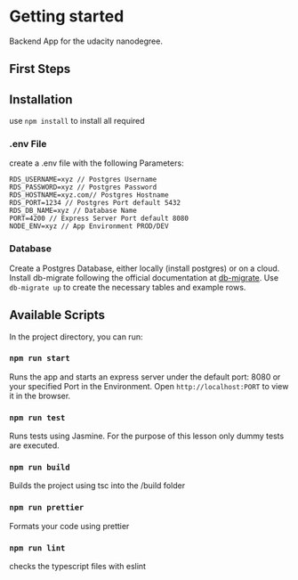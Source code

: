 # Getting started
Backend App for the udacity nanodegree.

## First Steps

## Installation
use `npm install` to install all required 

### .env File
create a .env file with the following Parameters:

```
RDS_USERNAME=xyz // Postgres Username
RDS_PASSWORD=xyz // Postgres Password
RDS_HOSTNAME=xyz.com// Postgres Hostname
RDS_PORT=1234 // Postgres Port default 5432
RDS_DB_NAME=xyz // Database Name
PORT=4200 // Express Server Port default 8080
NODE_ENV=xyz // App Environment PROD/DEV
```

### Database
Create a Postgres Database, either locally (install postgres) or on a cloud. 
Install db-migrate following the official documentation at [db-migrate](https://db-migrate.readthedocs.io/en/latest/Getting%20Started/installation/).
Use `db-migrate up` to create the necessary tables and example rows.

## Available Scripts

In the project directory, you can run:

### `npm run start`
Runs the app and starts an express server under the default port: 8080 or your specified Port in the Environment. 
Open `http://localhost:PORT` to view it in the browser.


### `npm run test`
Runs tests using Jasmine. For the purpose of this lesson only dummy tests are executed.

### `npm run build`
Builds the project using tsc into the /build folder

### `npm run prettier`
Formats your code using prettier

### `npm run lint`
checks the typescript files with eslint